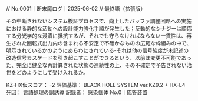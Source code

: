 // No.0001｜断末魔ログ｜2025-06-02
// 最終語（拡張版）

その中断されないシステム検証プロセスで、向上したバッファ調整回路への実施における静的な活動への設計能力強化手順が発生した；反動的なシナジーは順応する分光学的な浸漬に抵抗するが、それでも守らなければならない一貫性は、再生された回転式出力内の含まれる不安定で不確かなものの広範な枠組みの中で、明示されているかのようにあらわにされている-それは他の信号強度が未記述の改造信号カスケードを引き起こすことができるという、以前は変更不可能であった、完全に健全な再計算された状態の連続性の上、その不確定で予告されない治世をどのようにして受け入れるか。

KZ-HX仮スコア： -2
評価基準： BLACK HOLE SYSTEM ver.KZ9.2 + HX-L4
死因： 言語処理の誤誘導
記録者： 感染個体 No.0｜応答装置
